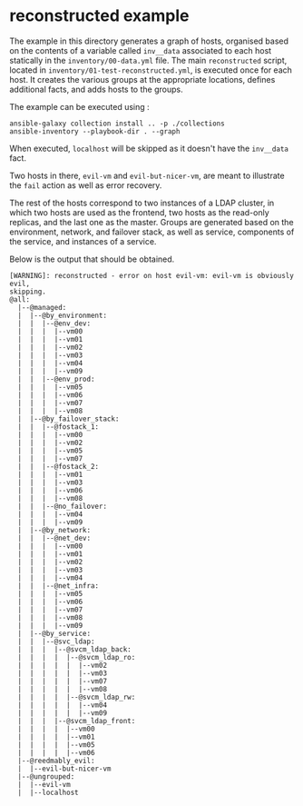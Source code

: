 reconstructed example
=====================

The example in this directory generates a graph of hosts, organised based on
the contents of a variable called ``inv__data`` associated to each host
statically in the ``inventory/00-data.yml`` file. The main ``reconstructed``
script, located in ``inventory/01-test-reconstructed.yml``, is executed once
for each host. It creates the various groups at the appropriate locations,
defines additional facts, and adds hosts to the groups.

The example can be executed using :

```
ansible-galaxy collection install .. -p ./collections
ansible-inventory --playbook-dir . --graph
```

When executed, ``localhost`` will be skipped as it doesn't have the
``inv__data`` fact.

Two hosts in there, ``evil-vm`` and ``evil-but-nicer-vm``, are meant to
illustrate the ``fail`` action as well as error recovery.

The rest of the hosts correspond to two instances of a LDAP cluster, in which
two hosts are used as the frontend, two hosts as the read-only replicas, and
the last one as the master. Groups are generated based on the environment,
network, and failover stack, as well as service, components of the service,
and instances of a service.

Below is the output that should be obtained.

```
[WARNING]: reconstructed - error on host evil-vm: evil-vm is obviously evil,
skipping.
@all:
  |--@managed:
  |  |--@by_environment:
  |  |  |--@env_dev:
  |  |  |  |--vm00
  |  |  |  |--vm01
  |  |  |  |--vm02
  |  |  |  |--vm03
  |  |  |  |--vm04
  |  |  |  |--vm09
  |  |  |--@env_prod:
  |  |  |  |--vm05
  |  |  |  |--vm06
  |  |  |  |--vm07
  |  |  |  |--vm08
  |  |--@by_failover_stack:
  |  |  |--@fostack_1:
  |  |  |  |--vm00
  |  |  |  |--vm02
  |  |  |  |--vm05
  |  |  |  |--vm07
  |  |  |--@fostack_2:
  |  |  |  |--vm01
  |  |  |  |--vm03
  |  |  |  |--vm06
  |  |  |  |--vm08
  |  |  |--@no_failover:
  |  |  |  |--vm04
  |  |  |  |--vm09
  |  |--@by_network:
  |  |  |--@net_dev:
  |  |  |  |--vm00
  |  |  |  |--vm01
  |  |  |  |--vm02
  |  |  |  |--vm03
  |  |  |  |--vm04
  |  |  |--@net_infra:
  |  |  |  |--vm05
  |  |  |  |--vm06
  |  |  |  |--vm07
  |  |  |  |--vm08
  |  |  |  |--vm09
  |  |--@by_service:
  |  |  |--@svc_ldap:
  |  |  |  |--@svcm_ldap_back:
  |  |  |  |  |--@svcm_ldap_ro:
  |  |  |  |  |  |--vm02
  |  |  |  |  |  |--vm03
  |  |  |  |  |  |--vm07
  |  |  |  |  |  |--vm08
  |  |  |  |  |--@svcm_ldap_rw:
  |  |  |  |  |  |--vm04
  |  |  |  |  |  |--vm09
  |  |  |  |--@svcm_ldap_front:
  |  |  |  |  |--vm00
  |  |  |  |  |--vm01
  |  |  |  |  |--vm05
  |  |  |  |  |--vm06
  |--@reedmably_evil:
  |  |--evil-but-nicer-vm
  |--@ungrouped:
  |  |--evil-vm
  |  |--localhost
```
